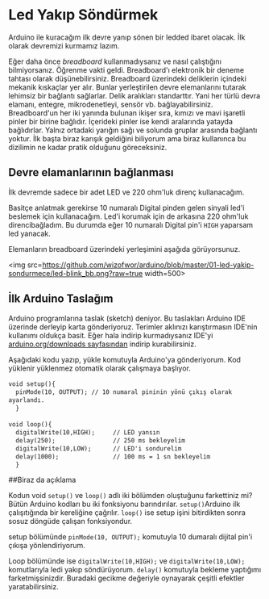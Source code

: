 # Led Yakıp Söndürmek

Arduino ile kuracağım ilk devre yanıp sönen bir ledded ibaret olacak. İlk olarak devremizi kurmamız lazım.

Eğer daha önce *breadboard* kullanmadıysanız ve nasıl çalıştığını bilmiyorsanız. Öğrenme vakti geldi. Breadboard'ı elektronik bir deneme tahtası olarak düşünebilirsiniz. Breadboard üzerindeki deliklerin içindeki mekanik kıskaçlar yer alır. Bunlar yerleştirilen devre elemanlarını tutarak lehimsiz bir bağlantı sağlarlar. Delik aralıkları standarttır. Yani her türlü devra elamanı, entegre, mikrodenetleyi, sensör vb. bağlayabilirsiniz. Breadboard'un her iki yanında bulunan ikişer sıra, kımızı ve mavi işaretli pinler bir birine bağlıdır. İçerideki pinler ise kendi aralarında yatayda bağlıdırlar. Yalnız ortadaki yarığın sağı ve solunda gruplar arasında bağlantı yoktur. İlk başta biraz karışık geldiğini biliyorum ama biraz kullanınca bu dizilimin ne kadar pratik olduğunu göreceksiniz. 

## Devre elamanlarının bağlanması 

İlk devremde sadece bir adet LED ve 220 ohm'luk direnç kullanacağım. 

Basitçe anlatmak gerekirse 10 numaralı Digital pinden gelen sinyali led'i beslemek için kullanacağım. Led'i korumak için de arkasına 220 ohm'luk direncibağladım. Bu durumda eğer 10 numaralı Digital pin'i `HIGH` yaparsam led yanacak.

Elemanların breadboard üzerindeki yerleşimini aşağıda görüyorsunuz.

<img src=https://github.com/wizofwor/arduino/blob/master/01-led-yakip-sondurmece/led-blink_bb.png?raw=true width=500>

## İlk Arduino Taslağım

Arduino programlarına taslak (sketch) deniyor. Bu taslakları Arduino IDE üzerinde derleyip karta gönderiyoruz. Terimler aklınızı karıştırmasın IDE'nin kullanımı oldukça basit. Eğer hala indirip kurmadıysanız IDE'yi [arduino.org/downloads sayfasından][1] indirip kurabilirsiniz.

[1]: http://arduino.org/downloads 

Aşağıdaki kodu yazıp, yükle komutuyla Arduino'ya gönderiyorum. Kod yüklenir yüklenmez otomatik olarak çalışmaya başlıyor.

````
void setup(){
  pinMode(10, OUTPUT); // 10 numaral pininin yönü çıkış olarak ayarlandı.
  }

void loop(){
  digitalWrite(10,HIGH);     // LED yansın
  delay(250);                // 250 ms bekleyelim
  digitalWrite(10,LOW);      // LED'i sondurelim
  delay(1000);               // 100 ms = 1 sn bekleyelim
  }
````

##Biraz da açıklama

Kodun void `setup()` ve `loop()` adlı iki bölümden oluştuğunu farkettiniz mi? Bütün Arduino kodları bu iki fonksiyonu barındırılar. `setup()`Arduino ilk çalışıtığında bir kereliğine çağrılır. `loop()` ise setup işini bitirdikten sonra sosuz döngüde çalışan fonksiyondur.

setup bölümünde `pinMode(10, OUTPUT);` komutuyla 10 dumaralı dijital pin'i çıkışa yönlendiriyorum.

Loop bölümünde ise `digitalWrite(10,HIGH);` ve `digitalWrite(10,LOW);` komutlarıyla ledi yakıp söndürüyorum. `delay()` komutuyla bekleme yaptığımı farketmişsinizdir. Buradaki gecikme değeriyle oynayarak çeşitli efektler yaratabilirsiniz.    



